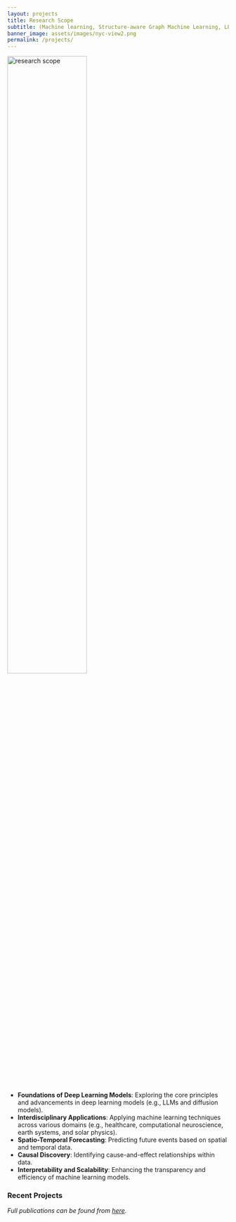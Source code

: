 ```yaml
---
layout: projects
title: Research Scope
subtitle: (Machine learning, Structure-aware Graph Machine Learning, LLMs)
banner_image: assets/images/nyc-view2.png
permalink: /projects/
---
```


<!-- Content here will be updated soon -->
<!-- **Research Interests**: -->

<img src="{{ '/assets/images/research_scope_3.png' | relative_url }}" alt="research scope" width="60%">

- **Foundations of Deep Learning Models**: Exploring the core principles and advancements in deep learning models (e.g., LLMs and diffusion models).
- **Interdisciplinary Applications**: Applying machine learning techniques across various domains (e.g., healthcare, computational neuroscience, earth systems, and solar physics).
- **Spatio-Temporal Forecasting**: Predicting future events based on spatial and temporal data.
- **Causal Discovery**: Identifying cause-and-effect relationships within data.
- **Interpretability and Scalability**: Enhancing the transparency and efficiency of machine learning models.

<!-- <span style="font-size: 1.5em;">
    **<b> >> Recent publications can be found from [here](https://scholar.google.com/citations?user=Ok1giekAAAAJ&hl=en).</b>**
</span> -->

### Recent Projects 
*Full publications can be found from [here](https://scholar.google.com/citations?user=Ok1giekAAAAJ&hl=en).*
